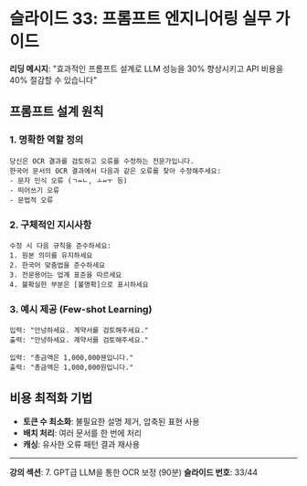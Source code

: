 # 슬라이드 33: 프롬프트 엔지니어링 실무 가이드

**리딩 메시지**: "효과적인 프롬프트 설계로 LLM 성능을 30% 향상시키고 API 비용을 40% 절감할 수 있습니다"

## 프롬프트 설계 원칙

### 1. 명확한 역할 정의
```
당신은 OCR 결과를 검토하고 오류를 수정하는 전문가입니다.
한국어 문서의 OCR 결과에서 다음과 같은 오류를 찾아 수정해주세요:
- 문자 인식 오류 (ㄱ↔ㄴ, ㅗ↔ㅜ 등)
- 띄어쓰기 오류
- 문법적 오류
```

### 2. 구체적인 지시사항
```
수정 시 다음 규칙을 준수하세요:
1. 원본 의미를 유지하세요
2. 한국어 맞춤법을 준수하세요  
3. 전문용어는 업계 표준을 따르세요
4. 불확실한 부분은 [불명확]으로 표시하세요
```

### 3. 예시 제공 (Few-shot Learning)
```
입력: "안넝하세요. 계약서를 검토해주세요."
출력: "안녕하세요. 계약서를 검토해주세요."

입력: "총금액은 1,000,000웬입니다."
출력: "총금액은 1,000,000원입니다."
```

## 비용 최적화 기법

- **토큰 수 최소화**: 불필요한 설명 제거, 압축된 표현 사용
- **배치 처리**: 여러 문서를 한 번에 처리
- **캐싱**: 유사한 오류 패턴 결과 재사용

---

**강의 섹션**: 7. GPT급 LLM을 통한 OCR 보정 (90분)
**슬라이드 번호**: 33/44

